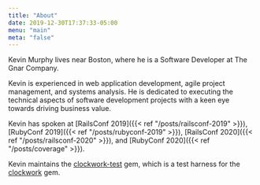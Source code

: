 ```yaml
---
title: "About"
date: 2019-12-30T17:37:33-05:00
menu: "main"
meta: "false"
---
```


Kevin Murphy lives near Boston, where he is a Software Developer at The Gnar Company.

Kevin is experienced in web application development, agile project management, and systems analysis. He is dedicated to executing the technical aspects of software development projects with a keen eye towards driving business value.

Kevin has spoken at [RailsConf 2019]({{< ref "/posts/railsconf-2019" >}}),
[RubyConf 2019]({{< ref "/posts/rubyconf-2019" >}}), [RailsConf 2020]({{< ref "/posts/railsconf-2020" >}}),
and [RubyConf 2020]({{< ref "/posts/coverage" >}}).

Kevin maintains the [clockwork-test](https://github.com/kevin-j-m/clockwork-test) gem, which is a test harness for the [clockwork](https://rubygems.org/gems/clockwork) gem.
